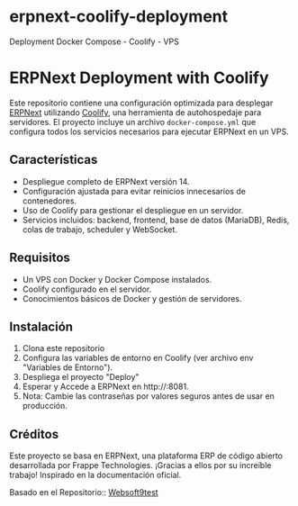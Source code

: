 # erpnext-coolify-deployment
Deployment Docker Compose - Coolify - VPS


# ERPNext Deployment with Coolify

Este repositorio contiene una configuración optimizada para desplegar [ERPNext](https://erpnext.com/) utilizando [Coolify](https://coolify.io/), una herramienta de autohospedaje para servidores. El proyecto incluye un archivo `docker-compose.yml` que configura todos los servicios necesarios para ejecutar ERPNext en un VPS.

## Características
- Despliegue completo de ERPNext versión 14.
- Configuración ajustada para evitar reinicios innecesarios de contenedores.
- Uso de Coolify para gestionar el despliegue en un servidor.
- Servicios incluidos: backend, frontend, base de datos (MariaDB), Redis, colas de trabajo, scheduler y WebSocket.

## Requisitos
- Un VPS con Docker y Docker Compose instalados.
- Coolify configurado en el servidor.
- Conocimientos básicos de Docker y gestión de servidores.

## Instalación
1. Clona este repositorio
2. Configura las variables de entorno en Coolify (ver archivo env "Variables de Entorno").
3. Despliega el proyecto "Deploy"
4. Esperar y Accede a ERPNext en http://<tu-ip>:8081.
5. Nota: Cambie las contraseñas por valores seguros antes de usar en producción.


## Créditos
Este proyecto se basa en ERPNext, una plataforma ERP de código abierto desarrollada por Frappe Technologies. ¡Gracias a ellos por su increíble trabajo!
Inspirado en la documentación oficial.

Basado en el Repositorio:: [Websoft9test](https://github.com/Websoft9test/docker-erpnext/blob/main/docker-compose.yml)



